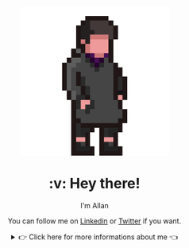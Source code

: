 <div align='center'>
  <img align='center' width='300' alt="GIF" src="https://github.com/AllanKley/AllanKley/blob/main/public/images/ProfileGif.gif"/>
</div>

<h1 align='center'>:v: Hey there!</h1>
<p align='center'>
I'm Allan
</p>
<p align='center'>You can follow me on <a href="https://br.linkedin.com/in/allan-kley-4598a118b">Linkedin</a> or <a href="https://twitter.com/allan_kley">Twitter</a> if you want.</p>


<details align='center' ><summary>👉 Click here for more informations about me 👈</summary>

<div align='left'>
  <h2>👨🏻‍💻 General info:</h2>
  
- :man_technologist: Currently learning to make a <a href="https://github.com/stelmachic/WatersanFirejalma">game</a>
- <img align='center' width='20' alt="GIF" src="https://github.com/AllanKley/AllanKley/blob/main/public/images/BoshLogo.png"/> software development trainee on Bosch 
- :hourglass_flowing_sand:  21 years old
- :zap: Fun fact: I love to attend Meetups for learning & Conferences for Networking<br>
</div>


## Programming Languages
  
  <p align="center">
    <img height="60" src="https://raw.githubusercontent.com/devicons/devicon/master/icons/html5/html5-plain.svg">
    <img height="60" src="https://raw.githubusercontent.com/devicons/devicon/master/icons/css3/css3-plain.svg">
    <img height="60" src="https://raw.githubusercontent.com/devicons/devicon/master/icons/python/python-plain.svg">
    <img height="60" src="https://raw.githubusercontent.com/devicons/devicon/master/icons/csharp/csharp-plain.svg">
    <img height="60" src="https://raw.githubusercontent.com/devicons/devicon/master/icons/c++/c++-plain.svg">
  </p>
  
<img src="https://github-readme-stats.vercel.app/api/top-langs/?username=AllanKley&layout=compact&langs_count=7&theme=dracula"/>
  
<p align="center">
  <img src="https://capsule-render.vercel.app/api?type=waving&color=gradient&height=60&section=footer"/>
</p>
